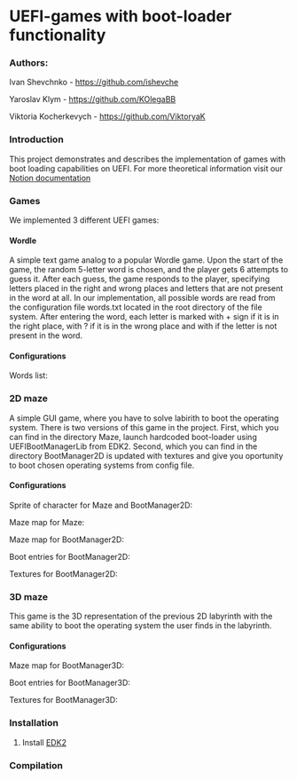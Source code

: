 # UEFI-games with boot-loader functionality

### Authors: 
Ivan Shevchnko - https://github.com/ishevche

Yaroslav Klym - https://github.com/KOlegaBB

Viktoria Kocherkevych - https://github.com/ViktoryaK

### Introduction

This project demonstrates and describes the implementation of games with boot loading capabilities on UEFI. For more theoretical information visit our [Notion documentation](https://chartreuse-liquid-3a1.notion.site/UEFI-3946645965bd4d42a41e4ee293da3184?pvs=4)

### Games

We implemented 3 different UEFI games:

#### Wordle

A simple text game analog to a popular Wordle game. Upon the start of the game, the random 5-letter word is chosen, and the player gets 6 attempts to guess it. After each guess, the game responds
to the player, specifying letters placed in the right and wrong places and letters that are not present in the word at all.
In our implementation, all possible words are read from the configuration file words.txt located in the root directory of the file system. After entering the word, each letter is marked
with + sign if it is in the right place, with ? if it is in the wrong place and with if the letter is not present in the word.

#### Configurations

Words list:


### 2D maze

A simple GUI game, where you have to solve labirith to boot the operating system. There is two versions of this game in the project. First, which you can find in the directory Maze, launch hardcoded boot-loader 
using UEFIBootManagerLib from EDK2. Second, which you can find in the directory BootManager2D is updated with textures and give you oportunity to boot chosen operating systems from config file.

#### Configurations

Sprite of character for Maze and BootManager2D:

Maze map for Maze:

Maze map for BootManager2D:

Boot entries for BootManager2D:

Textures for BootManager2D:


### 3D maze

This game is the 3D representation of the previous 2D labyrinth with the same ability to boot the operating system the user finds in the labyrinth.

#### Configurations

Maze map for BootManager3D:

Boot entries for BootManager3D:

Textures for BootManager3D:

### Installation

1. Install [EDK2](https://github.com/tianocore/edk2)

### Compilation
